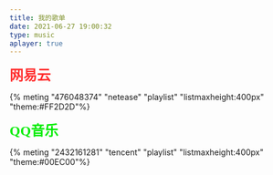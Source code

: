 ```yaml
---
title: 我的歌单
date: 2021-06-27 19:00:32
type: music
aplayer: true
---
```


<font color= #FF2D2D size=5 face="黑体">**网易云**</font>

{% meting "476048374"  "netease"  "playlist"  "listmaxheight:400px" "theme:#FF2D2D"%}

<font color=#00EC00 size=5 face="黑体">**QQ音乐**</font>

{% meting "2432161281"  "tencent"  "playlist" "listmaxheight:400px" "theme:#00EC00"%}


